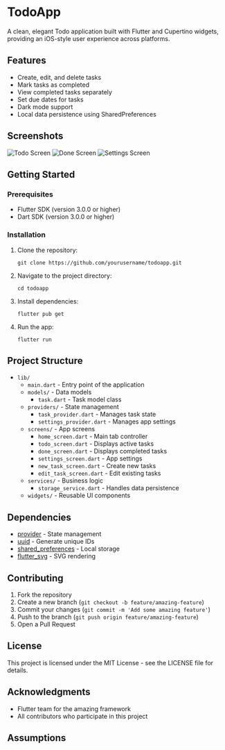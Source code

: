 # TodoApp

A clean, elegant Todo application built with Flutter and Cupertino widgets, providing an iOS-style user experience across platforms.

## Features

- Create, edit, and delete tasks
- Mark tasks as completed
- View completed tasks separately
- Set due dates for tasks
- Dark mode support
- Local data persistence using SharedPreferences

## Screenshots
![Todo Screen](docs/assets/todo.png)
![Done Screen](docs/assets/done.png)
![Settings Screen](docs/assets/settings.png)

## Getting Started

### Prerequisites

- Flutter SDK (version 3.0.0 or higher)
- Dart SDK (version 3.0.0 or higher)

### Installation

1. Clone the repository:

   ```
   git clone https://github.com/yourusername/todoapp.git
   ```

2. Navigate to the project directory:

   ```
   cd todoapp
   ```

3. Install dependencies:

   ```
   flutter pub get
   ```

4. Run the app:
   ```
   flutter run
   ```

## Project Structure

- `lib/`
  - `main.dart` - Entry point of the application
  - `models/` - Data models
    - `task.dart` - Task model class
  - `providers/` - State management
    - `task_provider.dart` - Manages task state
    - `settings_provider.dart` - Manages app settings
  - `screens/` - App screens
    - `home_screen.dart` - Main tab controller
    - `todo_screen.dart` - Displays active tasks
    - `done_screen.dart` - Displays completed tasks
    - `settings_screen.dart` - App settings
    - `new_task_screen.dart` - Create new tasks
    - `edit_task_screen.dart` - Edit existing tasks
  - `services/` - Business logic
    - `storage_service.dart` - Handles data persistence
  - `widgets/` - Reusable UI components

## Dependencies

- [provider](https://pub.dev/packages/provider) - State management
- [uuid](https://pub.dev/packages/uuid) - Generate unique IDs
- [shared_preferences](https://pub.dev/packages/shared_preferences) - Local storage
- [flutter_svg](https://pub.dev/packages/flutter_svg) - SVG rendering

## Contributing

1. Fork the repository
2. Create a new branch (`git checkout -b feature/amazing-feature`)
3. Commit your changes (`git commit -m 'Add some amazing feature'`)
4. Push to the branch (`git push origin feature/amazing-feature`)
5. Open a Pull Request

## License

This project is licensed under the MIT License - see the LICENSE file for details.

## Acknowledgments

- Flutter team for the amazing framework
- All contributors who participate in this project

## Assumptions
